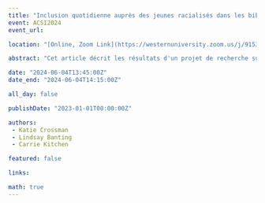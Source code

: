 ```yaml
---
title: "Inclusion quotidienne auprès des jeunes racialisés dans les bibliothèques publiques"
event: ACSI2024
event_url: 

location: "[Online, Zoom Link](https://westernuniversity.zoom.us/j/91531028175)"

abstract: "Cet article décrit les résultats d'un projet de recherche sur les expériences d'appartenance et d'inclusion des jeunes racialisés dans les espaces des bibliothèques publiques. Il met en évidence les thèmes de la sécurité, de l’accessibilité, de la représentation et de l’action qui ont émergé des entretiens, des observations et des enquêtes. Nous décrirons également un processus de co-conception qui a impliqué des jeunes racialisés ainsi que des initiatives en cours visant à rendre les bibliothèques publiques plus accueillantes pour divers groupes d'adolescents."

date: "2024-06-04T13:45:00Z"
date_end: "2024-06-04T14:15:00Z"

all_day: false

publishDate: "2023-01-01T00:00:00Z"

authors:
 - Katie Crossman
 - Lindsay Banting
 - Carrie Kitchen

featured: false

links:

math: true
---
```


